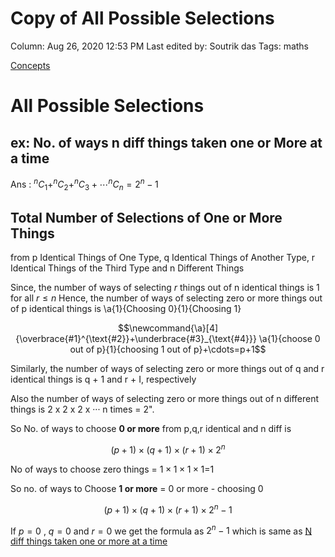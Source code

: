 # Copy of All Possible Selections

Column: Aug 26, 2020 12:53 PM
Last edited by: Soutrik das
Tags: maths

[Concepts](Copy%20of%20All%20Possible%20Selections%202a14f5c4db9e4933b944737d3344abb4/Concepts%205afc6f77bdb249cdb19856af09371a5e.csv)

# All Possible Selections

## ex: No. of ways n diff things taken **one or More** at a time

Ans : $^nC_1+^nC_2+^nC_3+\cdots ^nC_n=2^n-1$

## Total Number of Selections of One or More Things
from p Identical Things of One Type, q Identical
Things of Another Type, r Identical Things of the
Third Type and n Different Things

Since, the number of ways of selecting $r$ things out of n identical things is 1 for all $r \le n$
Hence, the number of ways of selecting zero or more things
out of p identical things is \a{1}{Choosing 0}{1}{Choosing 1}

$$\newcommand{\a}[4]{\overbrace{#1}^{\text{#2}}+\underbrace{#3}_{\text{#4}}} \a{1}{choose 0 out of p}{1}{choosing 1 out of p}+\cdots=p+1$$

Similarly, the number of ways of selecting zero or more things
out of q and r identical things is q + 1 and r + I, respectively

Also the number of ways of selecting zero or more things out
of n different things is 2 x 2 x 2 x ··· n times = 2".

So No. of ways to choose **0 or more** from p,q,r identical and n diff is 

$$(p+1)\times(q+1)\times(r+1)\times 2^n$$

No of ways to choose zero things = $1\times1\times1\times1$=1 

So no. of ways to Choose **1 or more** = 0 or more - choosing 0 

$$(p+1)\times(q+1)\times(r+1)\times 2^n-1$$

If $p=0$ , $q=0$ and $r=0$ we get the formula as $2^n-1$ which is same as [N diff things taken one or more at a time](https://www.notion.so/Combinatoric-39f52117392b498793bbc111a9a3475d#364e6f6686f44912b2cfe0465b010709)